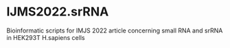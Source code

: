 # IJMS2022.srRNA
Bioinformatic scripts for IMJS 2022 article concerning small RNA and srRNA in HEK293T H.sapiens cells
